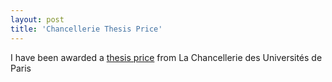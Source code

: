 ```yaml
---
layout: post
title: 'Chancellerie Thesis Price'
---
```



I have been awarded a [thesis price](https://www.sorbonne.fr/wp-content/uploads/Prix-de-la-chancellerie-2019-livret-laur%C3%A9ats.pdf) from 
La Chancellerie des Universités de Paris


